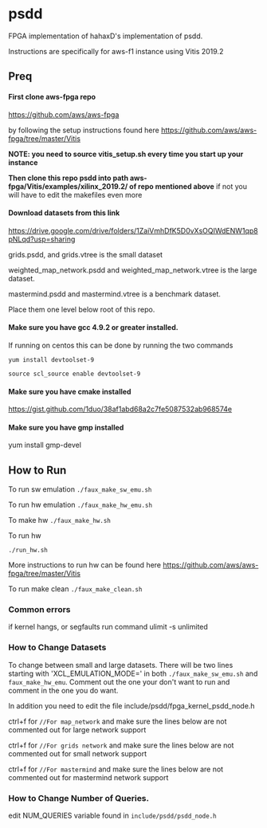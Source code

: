 # psdd
FPGA implementation of hahaxD's implementation of psdd.

Instructions are specifically for aws-f1 instance using Vitis 2019.2

## Preq

#### First clone aws-fpga repo
https://github.com/aws/aws-fpga

by following the setup instructions found here
https://github.com/aws/aws-fpga/tree/master/Vitis

**NOTE: you need to source vitis_setup.sh every time you start up your instance**

**Then clone this repo psdd into path aws-fpga/Vitis/examples/xilinx_2019.2/ of repo mentioned above**
if not you will have to edit the makefiles even more

#### Download datasets from this link
https://drive.google.com/drive/folders/1ZaiVmhDfK5D0vXsOQIWdENW1qp8pNLqd?usp=sharing

grids.psdd, and grids.vtree is the small dataset

weighted_map_network.psdd and weighted_map_network.vtree is the large dataset.

mastermind.psdd and mastermind.vtree is a benchmark dataset.

Place them one level below root of this repo.

#### Make sure you have gcc 4.9.2 or greater installed.

If running on centos this can be done by running the two commands

`yum install devtoolset-9`

`source scl_source enable devtoolset-9`

#### Make sure you have cmake installed

https://gist.github.com/1duo/38af1abd68a2c7fe5087532ab968574e

#### Make sure you have gmp installed

yum install gmp-devel

## How to Run
To run sw emulation
`./faux_make_sw_emu.sh`

To run hw emulation
`./faux_make_hw_emu.sh`

To make hw
`./faux_make_hw.sh`

To run hw

`./run_hw.sh`

More instructions to run hw can be found here https://github.com/aws/aws-fpga/tree/master/Vitis

To run make clean
`./faux_make_clean.sh`

### Common errors
if kernel hangs, or segfaults run command
ulimit -s  unlimited

### How to Change Datasets
To change between small and large datasets. There will be two lines  starting with 'XCL_EMULATION_MODE=' in both `./faux_make_sw_emu.sh` and `faux_make_hw_emu`. Comment out the one your don't want to run and comment in the one you do want.

In addition you need to edit the file include/psdd/fpga_kernel_psdd_node.h

ctrl+f for `//For map_network` and make sure the lines below are not commented out for large network support

ctrl+f for `//For grids network` and make sure the lines below are not commented out for small network support

ctrl+f for `//For mastermind` and make sure the lines below are not commented out for mastermind network support

### How to Change Number of Queries.
edit NUM_QUERIES variable found in `include/psdd/psdd_node.h`
